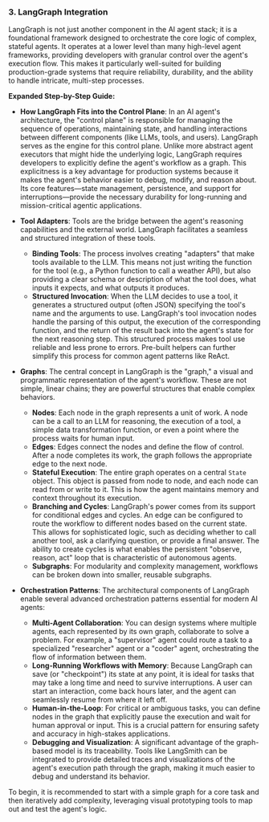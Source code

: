 ### 3. LangGraph Integration

LangGraph is not just another component in the AI agent stack; it is a foundational framework designed to orchestrate the core logic of complex, stateful agents. It operates at a lower level than many high-level agent frameworks, providing developers with granular control over the agent's execution flow. This makes it particularly well-suited for building production-grade systems that require reliability, durability, and the ability to handle intricate, multi-step processes.

**Expanded Step-by-Step Guide:**

*   **How LangGraph Fits into the Control Plane**: In an AI agent's architecture, the "control plane" is responsible for managing the sequence of operations, maintaining state, and handling interactions between different components (like LLMs, tools, and users). LangGraph serves as the engine for this control plane. Unlike more abstract agent executors that might hide the underlying logic, LangGraph requires developers to explicitly define the agent's workflow as a graph. This explicitness is a key advantage for production systems because it makes the agent's behavior easier to debug, modify, and reason about. Its core features—state management, persistence, and support for interruptions—provide the necessary durability for long-running and mission-critical agentic applications.

*   **Tool Adapters**: Tools are the bridge between the agent's reasoning capabilities and the external world. LangGraph facilitates a seamless and structured integration of these tools.
    *   **Binding Tools**: The process involves creating "adapters" that make tools available to the LLM. This means not just writing the function for the tool (e.g., a Python function to call a weather API), but also providing a clear schema or description of what the tool does, what inputs it expects, and what outputs it produces.
    *   **Structured Invocation**: When the LLM decides to use a tool, it generates a structured output (often JSON) specifying the tool's name and the arguments to use. LangGraph's tool invocation nodes handle the parsing of this output, the execution of the corresponding function, and the return of the result back into the agent's state for the next reasoning step. This structured process makes tool use reliable and less prone to errors. Pre-built helpers can further simplify this process for common agent patterns like ReAct.

*   **Graphs**: The central concept in LangGraph is the "graph," a visual and programmatic representation of the agent's workflow. These are not simple, linear chains; they are powerful structures that enable complex behaviors.
    *   **Nodes**: Each node in the graph represents a unit of work. A node can be a call to an LLM for reasoning, the execution of a tool, a simple data transformation function, or even a point where the process waits for human input.
    *   **Edges**: Edges connect the nodes and define the flow of control. After a node completes its work, the graph follows the appropriate edge to the next node.
    *   **Stateful Execution**: The entire graph operates on a central `State` object. This object is passed from node to node, and each node can read from or write to it. This is how the agent maintains memory and context throughout its execution.
    *   **Branching and Cycles**: LangGraph's power comes from its support for conditional edges and cycles. An edge can be configured to route the workflow to different nodes based on the current state. This allows for sophisticated logic, such as deciding whether to call another tool, ask a clarifying question, or provide a final answer. The ability to create cycles is what enables the persistent "observe, reason, act" loop that is characteristic of autonomous agents.
    *   **Subgraphs**: For modularity and complexity management, workflows can be broken down into smaller, reusable subgraphs.

*   **Orchestration Patterns**: The architectural components of LangGraph enable several advanced orchestration patterns essential for modern AI agents:
    *   **Multi-Agent Collaboration**: You can design systems where multiple agents, each represented by its own graph, collaborate to solve a problem. For example, a "supervisor" agent could route a task to a specialized "researcher" agent or a "coder" agent, orchestrating the flow of information between them.
    *   **Long-Running Workflows with Memory**: Because LangGraph can save (or "checkpoint") its state at any point, it is ideal for tasks that may take a long time and need to survive interruptions. A user can start an interaction, come back hours later, and the agent can seamlessly resume from where it left off.
    *   **Human-in-the-Loop**: For critical or ambiguous tasks, you can define nodes in the graph that explicitly pause the execution and wait for human approval or input. This is a crucial pattern for ensuring safety and accuracy in high-stakes applications.
    *   **Debugging and Visualization**: A significant advantage of the graph-based model is its traceability. Tools like LangSmith can be integrated to provide detailed traces and visualizations of the agent's execution path through the graph, making it much easier to debug and understand its behavior.

To begin, it is recommended to start with a simple graph for a core task and then iteratively add complexity, leveraging visual prototyping tools to map out and test the agent's logic.